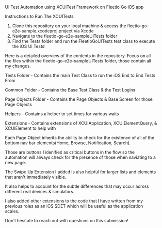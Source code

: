 UI Test Automation using XCUITest Framework on Fleetio Go iOS app

Instructions to Run The XCUITests

1. Clone this repository on your local machine & access the fleetio-go-e2e-sample.xcodeproj project via Xcode
2. Navigate to the fleetio-go-e2e-sampleUITests folder
3. Find the Tests folder and run the FleetioGoUITests test class to execute the iOS UI Tests!
 

Here is a detailed overview of the contents in the repository. Focus on all the files within the fleetio-go-e2e-sampleUITests folder, those contain all my changes.

Tests Folder  - Contains the main Test Class to run the iOS End to End Tests From

Common Folder - Contains the Base Test Class & the Test Logins 

Page Objects Folder - Contains the Page Objects & Base Screen for those Page Objects 

Helpers - Contains a helper to set times for various waits 

Extensions - Contains extensions of XCUIApplication, XCUIElementQuery, & XCUIElement to help with 

Each Page Object inherits the ability to check for the existence of all of the bottom nav bar elements(Home, Browse, Notification, Search).

Those are buttons I idenified as critical buttons in the flow so the automation will always check for the presence of those when naviating to a new page.

The Swipe Up Extension I added is also helpful for larger lists and  elements that aren't immediately visible.

It also helps to account for the subtle differences that may occur across different real devices & simulators.

I also added other extensions to the code that I have written from my previous roles as an iOS SDET which will be useful as the application scales.

Don't hesitate to reach out with questions on this submission!

